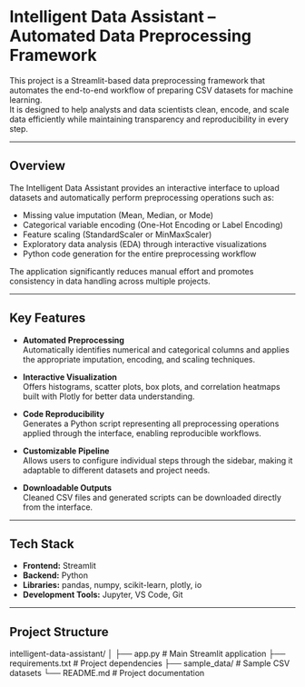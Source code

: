 # Intelligent Data Assistant – Automated Data Preprocessing Framework

This project is a Streamlit-based data preprocessing framework that automates the end-to-end workflow of preparing CSV datasets for machine learning.  
It is designed to help analysts and data scientists clean, encode, and scale data efficiently while maintaining transparency and reproducibility in every step.

---

## Overview

The Intelligent Data Assistant provides an interactive interface to upload datasets and automatically perform preprocessing operations such as:

- Missing value imputation (Mean, Median, or Mode)
- Categorical variable encoding (One-Hot Encoding or Label Encoding)
- Feature scaling (StandardScaler or MinMaxScaler)
- Exploratory data analysis (EDA) through interactive visualizations
- Python code generation for the entire preprocessing workflow

The application significantly reduces manual effort and promotes consistency in data handling across multiple projects.

---

## Key Features

- **Automated Preprocessing**  
  Automatically identifies numerical and categorical columns and applies the appropriate imputation, encoding, and scaling techniques.

- **Interactive Visualization**  
  Offers histograms, scatter plots, box plots, and correlation heatmaps built with Plotly for better data understanding.

- **Code Reproducibility**  
  Generates a Python script representing all preprocessing operations applied through the interface, enabling reproducible workflows.

- **Customizable Pipeline**  
  Allows users to configure individual steps through the sidebar, making it adaptable to different datasets and project needs.

- **Downloadable Outputs**  
  Cleaned CSV files and generated scripts can be downloaded directly from the interface.

---

## Tech Stack

- **Frontend:** Streamlit  
- **Backend:** Python  
- **Libraries:** pandas, numpy, scikit-learn, plotly, io  
- **Development Tools:** Jupyter, VS Code, Git

---

## Project Structure

intelligent-data-assistant/
│
├── app.py                   # Main Streamlit application
├── requirements.txt         # Project dependencies
├── sample_data/             # Sample CSV datasets
└── README.md                # Project documentation
